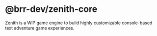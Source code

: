 # @brr-dev/zenith-core

Zenith is a WIP game engine to build highly customizable console-based text adventure game experiences.
